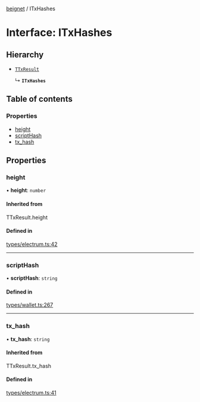 [beignet](../README.md) / ITxHashes

# Interface: ITxHashes

## Hierarchy

- [`TTxResult`](../README.md#ttxresult)

  ↳ **`ITxHashes`**

## Table of contents

### Properties

- [height](ITxHashes.md#height)
- [scriptHash](ITxHashes.md#scripthash)
- [tx\_hash](ITxHashes.md#tx_hash)

## Properties

### height

• **height**: `number`

#### Inherited from

TTxResult.height

#### Defined in

[types/electrum.ts:42](https://github.com/synonymdev/beignet/blob/8f99086/src/types/electrum.ts#L42)

___

### scriptHash

• **scriptHash**: `string`

#### Defined in

[types/wallet.ts:267](https://github.com/synonymdev/beignet/blob/8f99086/src/types/wallet.ts#L267)

___

### tx\_hash

• **tx\_hash**: `string`

#### Inherited from

TTxResult.tx\_hash

#### Defined in

[types/electrum.ts:41](https://github.com/synonymdev/beignet/blob/8f99086/src/types/electrum.ts#L41)
